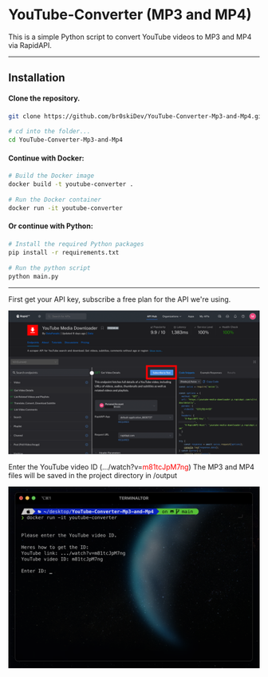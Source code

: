 # YouTube-Converter (MP3 and MP4)
This is a simple Python script to convert YouTube videos to MP3 and MP4 via RapidAPI.

---
## Installation

#### Clone the repository.

```bash
git clone https://github.com/br0skiDev/YouTube-Converter-Mp3-and-Mp4.git
```

```bash
# cd into the folder...
cd YouTube-Converter-Mp3-and-Mp4
```

#### Continue with Docker:

```bash
# Build the Docker image
docker build -t youtube-converter .
```

```bash
# Run the Docker container
docker run -it youtube-converter
```

#### Or continue with Python:

```bash
# Install the required Python packages
pip install -r requirements.txt
```

```bash
# Run the python script
python main.py  
```

---
First get your API key, subscribe a free plan for the API we're using.

![Alt-Text](github-files/Screenshot2.png)

Enter the YouTube video ID (.../watch?v=<span style="color:red;">m81tcJpM7ng</span>)
The MP3 and MP4 files will be saved in the project directory in /output

![Alt-Text](github-files/Screenshot.png)

